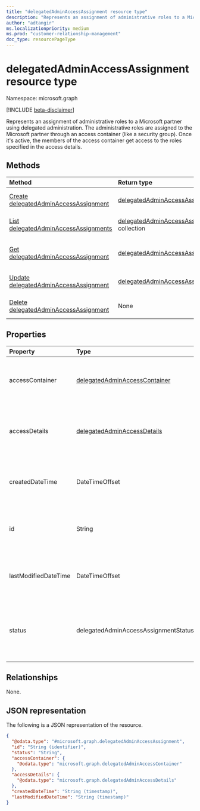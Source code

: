 ```yaml
---
title: "delegatedAdminAccessAssignment resource type"
description: "Represents an assignment of administrative roles to a Microsoft partner's access container."
author: "adtangir"
ms.localizationpriority: medium
ms.prod: "customer-relationship-management"
doc_type: resourcePageType
---
```


# delegatedAdminAccessAssignment resource type

Namespace: microsoft.graph

[!INCLUDE [beta-disclaimer](../../includes/beta-disclaimer.md)]

Represents an assignment of administrative roles to a Microsoft partner using delegated administration. The administrative roles are assigned to the Microsoft partner through an access container (like a security group). Once it's active, the members of the access container get access to the roles specified in the access details.

## Methods
|Method|Return type|Description|
|:---|:---|:---|
|[Create delegatedAdminAccessAssignment](../api/delegatedadminrelationship-post-accessassignments.md)|[delegatedAdminAccessAssignment](delegatedadminaccessassignment.md)|Create a new **delegatedAdminAccessAssignment** object.|
|[List delegatedAdminAccessAssignments](../api/delegatedadminrelationship-list-accessassignments.md)|[delegatedAdminAccessAssignment](delegatedadminaccessassignment.md) collection|Get a list of the **delegatedAdminAccessAssignment** objects and their properties.|
|[Get delegatedAdminAccessAssignment](../api/delegatedadminaccessassignment-get.md)|[delegatedAdminAccessAssignment](delegatedadminaccessassignment.md)|Read the properties and relationships of a **delegatedAdminAccessAssignment** object.|
|[Update delegatedAdminAccessAssignment](../api/delegatedadminaccessassignment-update.md)|[delegatedAdminAccessAssignment](delegatedadminaccessassignment.md)|Update the properties of a **delegatedAdminAccessAssignment** object.|
|[Delete delegatedAdminAccessAssignment](../api/delegatedadminaccessassignment-delete.md)|None|Delete a **delegatedAdminAccessAssignment** object.|

## Properties
|Property|Type|Description|
|:---|:---|:---|
|accessContainer|[delegatedAdminAccessContainer](../resources/delegatedadminaccesscontainer.md)|The access container through which members are assigned access. For example, a security group.|
|accessDetails|[delegatedAdminAccessDetails](../resources/delegatedadminaccessdetails.md)|The access details containing the identifiers of the administrative roles that the partner is assigned in the customer tenant.|
|createdDateTime|DateTimeOffset|The date and time in ISO 8601 format and in UTC time when the access assignment was created. Read-only.|
|id|String|The unique identifier of the access assignment. Read-only. Inherited from [entity](../resources/entity.md).|
|lastModifiedDateTime|DateTimeOffset|The date and time in ISO 8601 and in UTC time when this access assignment was last modified. Read-only.|
|status|delegatedAdminAccessAssignmentStatus|The status of the access assignment. Read-only. The possible values are: `pending`, `active`, `deleting`, `deleted`, `error`, `unknownFutureValue`.|

## Relationships
None.

## JSON representation
The following is a JSON representation of the resource.
<!-- {
  "blockType": "resource",
  "@odata.type": "microsoft.graph.delegatedAdminAccessAssignment",
  "openType": false
}
-->
``` json
{
  "@odata.type": "#microsoft.graph.delegatedAdminAccessAssignment",
  "id": "String (identifier)",
  "status": "String",
  "accessContainer": {
    "@odata.type": "microsoft.graph.delegatedAdminAccessContainer"
  },
  "accessDetails": {
    "@odata.type": "microsoft.graph.delegatedAdminAccessDetails"
  },
  "createdDateTime": "String (timestamp)",
  "lastModifiedDateTime": "String (timestamp)"
}
```

